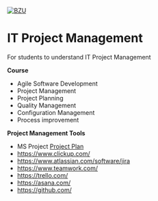 [![BZU](https://bzu.edu.pk/images/logo1.png)](https://www.bzu.edu.pk)

# IT Project Management
 For students to understand IT Project Management

**Course**
- Agile Software Development
- Project Management
- Project Planning
- Quality Management
- Configuration Management
- Process improvement

**Project Management Tools**
- MS Project  [Project Plan](https://github.com/qadir0108/ITProjectManagement/tree/main/ProjectPlan)
- https://www.clickup.com/
- https://www.atlassian.com/software/jira
- https://www.teamwork.com/
- https://trello.com/
- https://asana.com/
- https://github.com/

